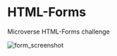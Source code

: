 # HTML-Forms
Microverse HTML-Forms challenge

![form_screenshot](https://user-images.githubusercontent.com/31089872/87428687-0a57dd80-c5e3-11ea-9256-9b991ca4865e.png)
